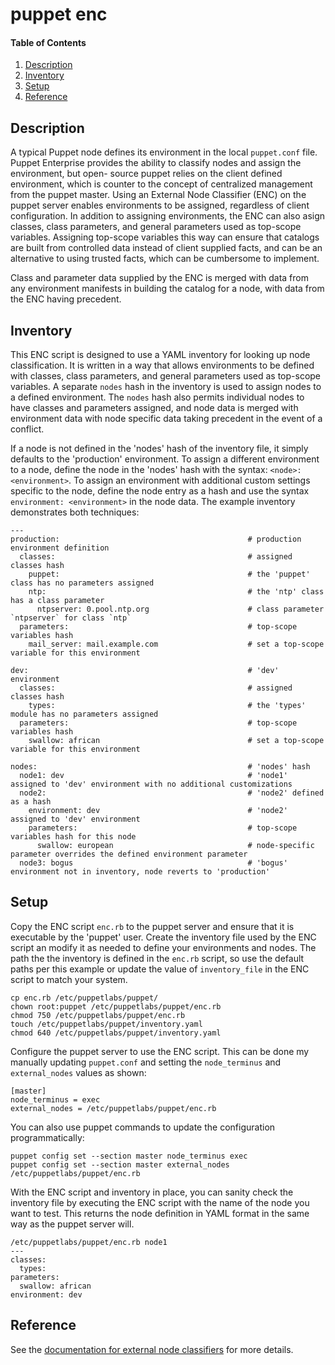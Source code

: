 # puppet enc

#### Table of Contents

1. [Description](#description)
1. [Inventory](#inventory)
1. [Setup](#setup)
1. [Reference](#reference)

## Description

A typical Puppet node defines its environment in the local `puppet.conf` file.  Puppet Enterprise provides the ability to classify nodes and assign the environment, but open-
source puppet relies on the client defined environment, which is counter to the concept of centralized management from the puppet master.  Using an External Node Classifier (ENC)
on the puppet server enables environments to be assigned, regardless of client configuration.  In addition to assigning environments, the ENC can also asign classes, class
parameters, and general parameters used as top-scope variables.  Assigning top-scope variables this way can ensure that catalogs are built from controlled data instead of client
supplied facts, and can be an alternative to using trusted facts, which can be cumbersome to implement.

Class and parameter data supplied by the ENC is merged with data from any environment manifests in building the catalog for a node, with data from the ENC having precedent.

## Inventory

This ENC script is designed to use a YAML inventory for looking up node classification.  It is written in a way that allows environments to be defined with classes, class
parameters, and general parameters used as top-scope variables.  A separate `nodes` hash in the inventory is used to assign nodes to a defined environment.  The `nodes` hash
also permits individual nodes to have classes and parameters assigned, and node data is merged with environment data with node specific data taking precedent in the
event of a conflict.

If a node is not defined in the 'nodes' hash of the inventory file, it simply defaults to the 'production' environment.  To assign a different environment to a node, define the
node in the 'nodes' hash with the syntax: `<node>: <environment>`.  To assign an environment with additional custom settings specific to the node, define the node entry as a hash
and use the syntax `environment: <environment>` in the node data.  The example inventory demonstrates both techniques:

```
---
production:                                          # production environment definition
  classes:                                           # assigned classes hash
    puppet:                                          # the 'puppet' class has no parameters assigned
    ntp:                                             # the 'ntp' class has a class parameter
      ntpserver: 0.pool.ntp.org                      # class parameter `ntpserver` for class `ntp`
  parameters:                                        # top-scope variables hash
    mail_server: mail.example.com                    # set a top-scope variable for this environment

dev:                                                 # 'dev' environment
  classes:                                           # assigned classes hash
    types:                                           # the 'types' module has no parameters assigned
  parameters:                                        # top-scope variables hash
    swallow: african                                 # set a top-scope variable for this environment

nodes:                                               # 'nodes' hash 
  node1: dev                                         # 'node1' assigned to 'dev' environment with no additional customizations
  node2:                                             # 'node2' defined as a hash
    environment: dev                                 # 'node2' assigned to 'dev' environment
    parameters:                                      # top-scope variables hash for this node
      swallow: european                              # node-specific parameter overrides the defined environment parameter
  node3: bogus                                       # 'bogus' environment not in inventory, node reverts to 'production'
```

## Setup

Copy the ENC script `enc.rb` to the puppet server and ensure that it is executable by the 'puppet' user.  Create the inventory file used by the ENC script an modify it as
needed to define your environments and nodes.  The path the the inventory is defined in the `enc.rb` script, so use the default paths per this example or update the value of
`inventory_file` in the ENC script to match your system.
```
cp enc.rb /etc/puppetlabs/puppet/
chown root:puppet /etc/puppetlabs/puppet/enc.rb
chmod 750 /etc/puppetlabs/puppet/enc.rb
touch /etc/puppetlabs/puppet/inventory.yaml
chmod 640 /etc/puppetlabs/puppet/inventory.yaml
```
Configure the puppet server to use the ENC script.  This can be done my manually updating `puppet.conf` and setting the `node_terminus` and `external_nodes` values as shown:
```
[master]
node_terminus = exec
external_nodes = /etc/puppetlabs/puppet/enc.rb
```
You can also use puppet commands to update the configuration programmatically:
```
puppet config set --section master node_terminus exec
puppet config set --section master external_nodes /etc/puppetlabs/puppet/enc.rb
```
With the ENC script and inventory in place, you can sanity check the inventory file by executing the ENC script with the name of the node you want to test.  This returns the node
definition in YAML format in the same way as the puppet server will.
```
/etc/puppetlabs/puppet/enc.rb node1
---
classes:
  types: 
parameters:
  swallow: african
environment: dev
```

## Reference

See the [documentation for external node classifiers](https://puppet.com/docs/puppet/latest/nodes_external.html) for more details.

